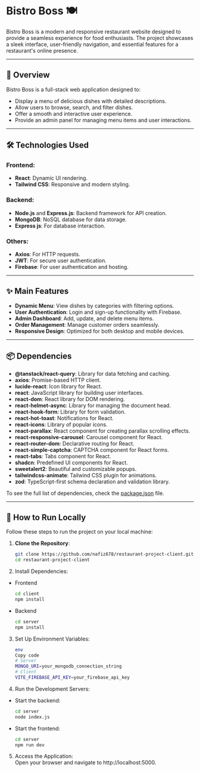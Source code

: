# Bistro Boss 🍽️

Bistro Boss is a modern and responsive restaurant website designed to provide a seamless experience for food enthusiasts. The project showcases a sleek interface, user-friendly navigation, and essential features for a restaurant's online presence. 

---

## 🌟 Overview
Bistro Boss is a full-stack web application designed to:
- Display a menu of delicious dishes with detailed descriptions.
- Allow users to browse, search, and filter dishes.
- Offer a smooth and interactive user experience.
- Provide an admin panel for managing menu items and user interactions.

---

## 🛠️ Technologies Used
### Frontend:
- **React**: Dynamic UI rendering.
- **Tailwind CSS**: Responsive and modern styling.

### Backend:
- **Node.js** and **Express.js**: Backend framework for API creation.
- **MongoDB**: NoSQL database for data storage.
- **Express js**: For database interaction.

### Others:
- **Axios**: For HTTP requests.
- **JWT**: For secure user authentication.
- **Firebase**: For user authentication and hosting.

---

## ✨ Main Features
- **Dynamic Menu**: View dishes by categories with filtering options.
- **User Authentication**: Login and sign-up functionality with Firebase.
- **Admin Dashboard**: Add, update, and delete menu items.
- **Order Management**: Manage customer orders seamlessly.
- **Responsive Design**: Optimized for both desktop and mobile devices.

---

## 📦 Dependencies 
- **@tanstack/react-query**: Library for data fetching and caching.  
- **axios**: Promise-based HTTP client.  
- **lucide-react**: Icon library for React.  
- **react**: JavaScript library for building user interfaces.  
- **react-dom**: React library for DOM rendering.  
- **react-helmet-async**: Library for managing the document head.  
- **react-hook-form**: Library for form validation.  
- **react-hot-toast**: Notifications for React.  
- **react-icons**: Library of popular icons.  
- **react-parallax**: React component for creating parallax scrolling effects.  
- **react-responsive-carousel**: Carousel component for React.  
- **react-router-dom**: Declarative routing for React.  
- **react-simple-captcha**: CAPTCHA component for React forms.  
- **react-tabs**: Tabs component for React.  
- **shadcn**: Predefined UI components for React.  
- **sweetalert2**: Beautiful and customizable popups.   
- **tailwindcss-animate**: Tailwind CSS plugin for animations.  
- **zod**: TypeScript-first schema declaration and validation library.

To see the full list of dependencies, check the [package.json](./package.json) file.

---

## 🚀 How to Run Locally
Follow these steps to run the project on your local machine:

1. **Clone the Repository**:  
   ```bash  
   git clone https://github.com/nafiz678/restaurant-project-client.git 
   cd restaurant-project-client


2. Install Dependencies:
- Frontend
    ```bash
    cd client
    npm install

- Backend
    ```bash
    cd server
    npm install


3. Set Up Environment Variables:
    ```bash
    env
    Copy code
    # Server  
    MONGO_URI=your_mongodb_connection_string
    # Client  
    VITE_FIREBASE_API_KEY=your_firebase_api_key

4. Run the Development Servers:
- Start the backend:
    ```bash
    cd server
    node index.js

- Start the frontend:
    ```bash
    cd server
    npm run dev

5. Access the Application: </br>
Open your browser and navigate to http://localhost:5000.